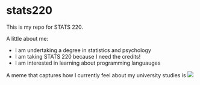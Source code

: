# stats220

This is my repo for STATS 220. 

A little about me:

- I am undertaking a degree in statistics and psychology
- I am taking STATS 220 because I need the credits!
- I am interested in learning about programming languauges

A meme that captures how I currently feel about my university studies is ![](https://c.tenor.com/8druEACXtX8AAAAd/tenor.gif)
